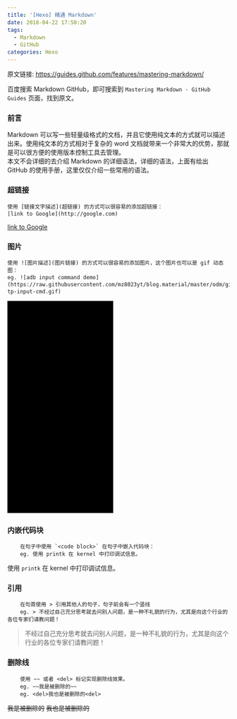 ```yaml
---
title: '[Hexo] 精通 Markdown'
date: 2018-04-22 17:50:20
tags:
  - Markdown
  - GitHub
categories: Hexo
---
```


原文链接: <https://guides.github.com/features/mastering-markdown/>

百度搜索 Markdown GitHub，即可搜索到 `Mastering Markdown · GitHub Guides` 页面，找到原文。

### 前言

Markdown 可以写一些轻量级格式的文档，并且它使用纯文本的方式就可以描述出来。使用纯文本的方式相对于复杂的 word 文档就带来一个非常大的优势，那就是可以很方便的使用版本控制工具去管理。  
本文不会详细的去介绍 Markdown 的详细语法，详细的语法，上面有给出 GitHub 的使用手册，这里仅仅介绍一些常用的语法。

### 超链接

    使用 [链接文字描述](超链接) 的方式可以很容易的添加超链接：
    [link to Google](http://google.com)

[link to Google](http://google.com)

### 图片

    使用 ![图片描述](图片链接) 的方式可以很容易的添加图片，这个图片也可以是 gif 动态图：
    eg. ![adb input command demo](https://raw.githubusercontent.com/mz8023yt/blog.material/master/odm/gif/odm-tp-input-cmd.gif)

![adb input command demo](https://raw.githubusercontent.com/mz8023yt/blog.material/master/odm/gif/odm-tp-input-cmd.gif)

### 内嵌代码块

        在句子中使用 `<code block>` 在句子中嵌入代码块：
        eg. 使用 printk 在 kernel 中打印调试信息。

使用 `printk` 在 kernel 中打印调试信息。

### 引用

        在句首使用 > 引用其他人的句子，句子前会有一个竖线
        eg. > 不经过自己充分思考就去问别人问题，是一种不礼貌的行为，尤其是向这个行业的各位专家们请教问题！ 

> 不经过自己充分思考就去问别人问题，是一种不礼貌的行为，尤其是向这个行业的各位专家们请教问题！ 

### 删除线

        使用 ~~ 或者 <del> 标记实现删除线效果。
        eg. ~~我是被删除的~~
        eg. <del>我也是被删除的<del>

~~我是被删除的~~
<del>我也是被删除的<del>
